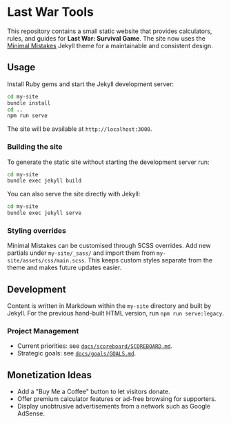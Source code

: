 # Last War Tools

This repository contains a small static website that provides calculators, rules, and guides for **Last War: Survival Game**. The site now uses the [Minimal Mistakes](https://mmistakes.github.io/minimal-mistakes/) Jekyll theme for a maintainable and consistent design.

## Usage

Install Ruby gems and start the Jekyll development server:

```bash
cd my-site
bundle install
cd ..
npm run serve
```

The site will be available at `http://localhost:3000`.

### Building the site

To generate the static site without starting the development server run:

```bash
cd my-site
bundle exec jekyll build
```

You can also serve the site directly with Jekyll:

```bash
cd my-site
bundle exec jekyll serve
```

### Styling overrides

Minimal Mistakes can be customised through SCSS overrides. Add new partials
under `my-site/_sass/` and import them from `my-site/assets/css/main.scss`.
This keeps custom styles separate from the theme and makes future updates
easier.

## Development

Content is written in Markdown within the `my-site` directory and built by Jekyll. For the previous hand-built HTML version, run `npm run serve:legacy`.

### Project Management

- Current priorities: see [`docs/scoreboard/SCOREBOARD.md`](docs/scoreboard/SCOREBOARD.md).
- Strategic goals: see [`docs/goals/GOALS.md`](docs/goals/GOALS.md).

## Monetization Ideas

- Add a "Buy Me a Coffee" button to let visitors donate.
- Offer premium calculator features or ad-free browsing for supporters.
- Display unobtrusive advertisements from a network such as Google AdSense.
